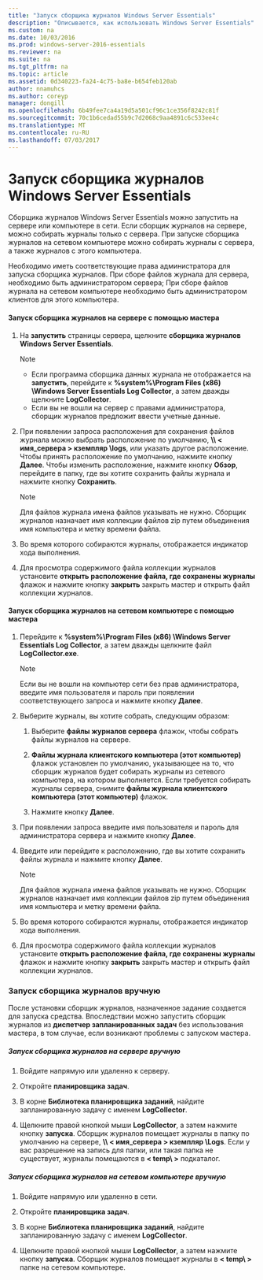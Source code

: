 ```yaml
---
title: "Запуск сборщика журналов Windows Server Essentials"
description: "Описывается, как использовать Windows Server Essentials"
ms.custom: na
ms.date: 10/03/2016
ms.prod: windows-server-2016-essentials
ms.reviewer: na
ms.suite: na
ms.tgt_pltfrm: na
ms.topic: article
ms.assetid: 0d340223-fa24-4c75-ba8e-b654feb120ab
author: nnamuhcs
ms.author: coreyp
manager: dongill
ms.openlocfilehash: 6b49fee7ca4a19d5a501cf96c1ce356f8242c81f
ms.sourcegitcommit: 70c1b6cedad55b9c7d2068c9aa4891c6c533ee4c
ms.translationtype: MT
ms.contentlocale: ru-RU
ms.lasthandoff: 07/03/2017
---
```

# <a name="run-the-windows-server-essentials-log-collector"></a>Запуск сборщика журналов Windows Server Essentials
Сборщика журналов Windows Server Essentials можно запустить на сервере или компьютере в сети. Если сборщик журналов на сервере, можно собирать журналы только с сервера. При запуске сборщика журналов на сетевом компьютере можно собирать журналы с сервера, а также журналов с этого компьютера.  
  
 Необходимо иметь соответствующие права администратора для запуска сборщика журналов. При сборе файлов журнала для сервера, необходимо быть администратором сервера; При сборе файлов журнала на сетевом компьютере необходимо быть администратором клиентов для этого компьютера.  
  
#### <a name="to-run-the-log-collector-on-the-server-by-using-the-wizard"></a>Запуск сборщика журналов на сервере с помощью мастера  
  
1.  На **запустить** страницы сервера, щелкните **сборщика журналов Windows Server Essentials**.  
  
    > [!NOTE]
    >  -   Если программа сборщика данных журнала не отображается на **запустить**, перейдите к **%system%\Program Files (x86) \Windows Server Essentials Log Collector**, а затем дважды щелкните **LogCollector**.  
    > -   Если вы не вошли на сервер с правами администратора, сборщик журналов предложит ввести учетные данные.  
  
2.  При появлении запроса расположения для сохранения файлов журнала можно выбрать расположение по умолчанию, **\\\ < имя_сервера > кземпляр \logs**, или указать другое расположение. Чтобы принять расположение по умолчанию, нажмите кнопку **Далее**. Чтобы изменить расположение, нажмите кнопку **Обзор**, перейдите в папку, где вы хотите сохранить файлы журнала и нажмите кнопку **Сохранить**.  
  
    > [!NOTE]
    >  Для файлов журнала имена файлов указывать не нужно. Сборщик журналов назначает имя коллекции файлов zip путем объединения имя компьютера и метку времени файла.  
  
3.  Во время которого собираются журналы, отображается индикатор хода выполнения.  
  
4.  Для просмотра содержимого файла коллекции журналов установите **открыть расположение файла, где сохранены журналы** флажок и нажмите кнопку **закрыть** закрыть мастер и открыть файл коллекции журналов.  
  
#### <a name="to-run-the-log-collector-on-a-network-computer-by-using-the-wizard"></a>Запуск сборщика журналов на сетевом компьютере с помощью мастера  
  
1.  Перейдите к **%system%\Program Files (x86) \Windows Server Essentials Log Collector**, а затем дважды щелкните файл **LogCollector.exe**.  
  
    > [!NOTE]
    >  Если вы не вошли на компьютер сети без прав администратора, введите имя пользователя и пароль при появлении соответствующего запроса и нажмите кнопку **Далее**.  
  
2.  Выберите журналы, вы хотите собрать, следующим образом:  
  
    1.  Выберите **файлы журналов сервера** флажок, чтобы собрать файлы журналов на сервере.  
  
    2.  **Файлы журнала клиентского компьютера (этот компьютер)** флажок установлен по умолчанию, указывающее на то, что сборщик журналов будет собирать журналы из сетевого компьютера, на котором выполняется. Если требуется собирать журналы сервера, снимите **файлы журнала клиентского компьютера (этот компьютер)** флажок.  
  
    3.  Нажмите кнопку **Далее**.  
  
3.  При появлении запроса введите имя пользователя и пароль для администратора сервера и нажмите кнопку **Далее**.  
  
4.  Введите или перейдите к расположению, где вы хотите сохранить файлы журнала и нажмите кнопку **Далее**.  
  
    > [!NOTE]
    >  Для файлов журнала имена файлов указывать не нужно. Сборщик журналов назначает имя коллекции файлов zip путем объединения имя компьютера и метку времени файла.  
  
5.  Во время которого собираются журналы, отображается индикатор хода выполнения.  
  
6.  Для просмотра содержимого файла коллекции журналов установите **открыть расположение файла, где сохранены журналы** флажок и нажмите кнопку **закрыть** закрыть мастер и открыть файл коллекции журналов.  
  
### <a name="running-the-log-collector-manually"></a>Запуск сборщика журналов вручную  
 После установки сборщик журналов, назначенное задание создается для запуска средства. Впоследствии можно запустить сборщик журналов из **диспетчер запланированных задач** без использования мастера, в том случае, если возникают проблемы с запуском мастера.  
  
##### <a name="to-manually-run-the-log-collector-on-the-server"></a>Запуск сборщика журналов на сервере вручную  
  
1.  Войдите напрямую или удаленно к серверу.  
  
2.  Откройте **планировщика задач**.  
  
3.  В корне **Библиотека планировщика заданий**, найдите запланированную задачу с именем **LogCollector**.  
  
4.  Щелкните правой кнопкой мыши **LogCollector**, а затем нажмите кнопку **запуска**. Сборщик журналов помещает журналы в папку по умолчанию на сервере, **\\\ < имя_сервера > кземпляр \Logs**. Если у вас разрешение на запись для папки, или такая папка не существует, журналы помещаются в **< temp\ >** подкаталог.  
  
##### <a name="to-manually-run-the-log-collector-on-a-network-computer"></a>Запуск сборщика журналов на сетевом компьютере вручную  
  
1.  Войдите напрямую или удаленно в сети.  
  
2.  Откройте **планировщика задач**.  
  
3.  В корне **Библиотека планировщика заданий**, найдите запланированную задачу с именем **LogCollector**.  
  
4.  Щелкните правой кнопкой мыши **LogCollector**, а затем нажмите кнопку **запуска**. Сборщик журналов помещает журналы в **< temp\ >** папке на сетевом компьютере.
